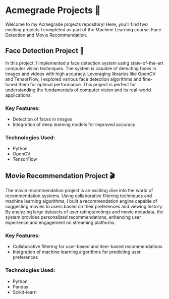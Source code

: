 # Acmegrade Projects 🚀

Welcome to my Acmegrade projects repository! Here, you'll find two exciting projects I completed as part of the Machine Learning course: Face Detection and Movie Recommendation.

## Face Detection Project 👤

In this project, I implemented a face detection system using state-of-the-art computer vision techniques. The system is capable of detecting faces in images and videos with high accuracy. Leveraging libraries like OpenCV and TensorFlow, I explored various face detection algorithms and fine-tuned them for optimal performance. This project is perfect for understanding the fundamentals of computer vision and its real-world applications.

### Key Features:
- Detection of faces in images 
- Integration of deep learning models for improved accuracy

### Technologies Used:
- Python
- OpenCV
- TensorFlow


## Movie Recommendation Project 🎬

The movie recommendation project is an exciting dive into the world of recommendation systems. Using collaborative filtering techniques and machine learning algorithms, I built a recommendation engine capable of suggesting movies to users based on their preferences and viewing history. By analyzing large datasets of user ratings/votings and movie metadata, the system provides personalized recommendations, enhancing user experience and engagement on streaming platforms.

### Key Features:
- Collaborative filtering for user-based and item-based recommendations
- Integration of machine learning algorithms for predicting user preferences

### Technologies Used:
- Python
- Pandas
- Scikit-learn

